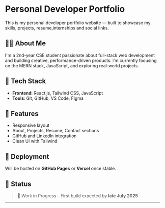 # Personal Developer Portfolio

This is my personal developer portfolio website — built to showcase my skills, projects, resume,internships and social links.

## 🧑‍💻 About Me

I'm a 2nd-year CSE student passionate about full-stack web development and building creative, performance-driven products. I’m currently focusing on the MERN stack, JavaScript, and exploring real-world projects.

## 🔧 Tech Stack

- **Frontend**: React.js, Tailwind CSS, JavaScript
- **Tools**: Git, GitHub, VS Code, Figma

## 📁 Features

- Responsive layout
- About, Projects, Resume, Contact sections
- GitHub and LinkedIn integration
- Clean UI with Tailwind

## 🚀 Deployment

Will be hosted on **GitHub Pages** or **Vercel** once stable.

## 🎯 Status

> 🚧 Work in Progress – First build expected by **late July 2025**

---
